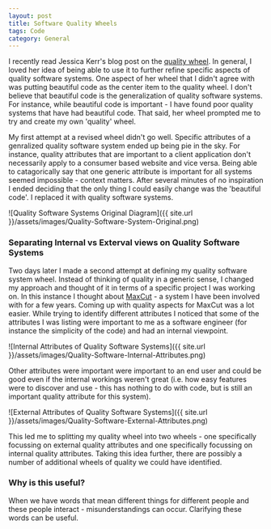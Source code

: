 ```yaml
---
layout: post
title: Software Quality Wheels
tags: Code
category: General
---
```

I recently read Jessica Kerr's blog post on the [quality wheel](http://blog.jessitron.com/2015/04/the-quality-wheel.html). In general, I loved her idea of being able to use it to further refine specific aspects of quality software systems. One aspect of her wheel that I didn't agree with was putting beautiful code as the center item to the quality wheel. I don't believe that beautiful code is the generalization of quality software systems. For instance, while beautiful code is important - I have found poor quality systems that have had beautiful code.  That said, her wheel prompted me to try and create my own 'quality' wheel.

My first attempt at a revised wheel didn't go well. Specific attributes of a genralized quality software system ended up being pie in the sky. For instance, quality attributes that are important to a client application don't necessarily apply to a consumer based website and vice versa. Being able to catagorically say that one generic attribute is important for all systems seemed impossible - context matters. After several minutes of no inspiration I ended deciding that the only thing I could easily change was the 'beautiful code'. I replaced it with quality software systems.

![Quality Software Systems Original Diagram]({{ site.url }}/assets/images/Quality-Software-System-Original.png)

### Separating Internal vs Exterval views on Quality Software Systems ###

Two days later I made a second attempt at defining my quality software system wheel. Instead of thinking of quality in a generic sense, I changed my approach and thought of it in terms of a specific project I was working on. In this instance I thought about [MaxCut](www.MaxCut.co.za) - a system I have been involved with for a few years. Coming up with quality aspects for MaxCut was a lot easier. While trying to identify different attributes I noticed that some of the attributes I was listing were important to me as a software engineer (for instance the simplicity of the code) and had an internal viewpoint.

![Internal Attributes of Quality Software Systems]({{ site.url }}/assets/images/Quality-Software-Internal-Attributes.png)

Other attributes were important were important to an end user and could be good even if the internal workings weren't great (i.e. how easy features were to discover and use - this has nothing to do with code, but is still an important quality attribute for this system). 

![External Attributes of Quality Software Systems]({{ site.url }}/assets/images/Quality-Software-External-Attributes.png)

This led me to splitting my quality wheel into two wheels - one specifically focussing on external quality attributes and one specifically focussing on internal quality attributes. Taking this idea further, there are possibly a number of additional wheels of quality we could have identified.

### Why is this useful? ###

When we have words that mean different things for different people and these people interact - misunderstandings can occur. Clarifying these words can be useful. 




